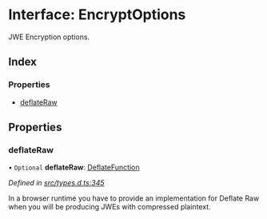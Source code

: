# Interface: EncryptOptions

JWE Encryption options.

## Index

### Properties

* [deflateRaw](_types_d_.encryptoptions.md#deflateraw)

## Properties

### deflateRaw

• `Optional` **deflateRaw**: [DeflateFunction](_types_d_.deflatefunction.md)

*Defined in [src/types.d.ts:345](https://github.com/panva/jose/blob/v3.1.1/src/types.d.ts#L345)*

In a browser runtime you have to provide an implementation for Deflate Raw
when you will be producing JWEs with compressed plaintext.
